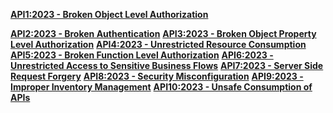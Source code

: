 **[API1:2023 - Broken Object Level Authorization](https://owasp.org/API-Security/editions/2023/en/0xa1-broken-object-level-authorization/)**


**[API2:2023 - Broken Authentication](https://owasp.org/API-Security/editions/2023/en/0xa2-broken-authentication/)**
**[API3:2023 - Broken Object Property Level Authorization](https://owasp.org/API-Security/editions/2023/en/0xa3-broken-object-property-level-authorization/)**
**[API4:2023 - Unrestricted Resource Consumption](https://owasp.org/API-Security/editions/2023/en/0xa4-unrestricted-resource-consumption/)**
**[API5:2023 - Broken Function Level Authorization](https://owasp.org/API-Security/editions/2023/en/0xa5-broken-function-level-authorization/)**
**[API6:2023 - Unrestricted Access to Sensitive Business Flows](https://owasp.org/API-Security/editions/2023/en/0xa6-unrestricted-access-to-sensitive-business-flows/)**
**[API7:2023 - Server Side Request Forgery](https://owasp.org/API-Security/editions/2023/en/0xa7-server-side-request-forgery/)**
**[API8:2023 - Security Misconfiguration](https://owasp.org/API-Security/editions/2023/en/0xa8-security-misconfiguration/)**
**[API9:2023 - Improper Inventory Management](https://owasp.org/API-Security/editions/2023/en/0xa9-improper-inventory-management/)**
**[API10:2023 - Unsafe Consumption of APIs](https://owasp.org/API-Security/editions/2023/en/0xaa-unsafe-consumption-of-apis/)**
